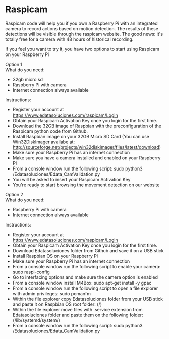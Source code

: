 # Raspicam

Raspicam code will help you if you own a Raspberry Pi with an integrated camera to record actions based on motion detection. The results of these detections will be visible through the raspicam website. The good news: it's totally free for a camera with 48 hours of historical recording.

If you feel you want to try it, you have two options to start using Raspicam on your Raspberry Pi

Option 1<br/>
What do you need:
- 32gb micro sd
- Raspberry Pi with camera
- Internet connection always available

Instructions:
- Register your account at https://www.edatasoluciones.com/raspicam/Login
- Obtain your Raspicam Activation Key once you login for the first time.
- Download the 32GB image of Raspbian with the preconfiguration of the Raspicam python code from Github.
- Install Raspbian image on your 32GB Micro SD Card (You can use Win32DiskImager availabe at:
http://sourceforge.net/projects/win32diskimager/files/latest/download)
- Make sure your Raspberry Pi has an internet connection
- Make sure you have a camera installed and enabled on your Raspberry Pi
- From a console window run the following script: sudo python3 /Edatasoluciones/Edata_CamValidation.py
- You will be asked to insert your Raspicam Activation Key
- You're ready to start browsing the movement detection on our website

Option 2<br/>
What do you need:
- Raspberry Pi with camera
- Internet connection always available

Instructions:
- Register your account at https://www.edatasoluciones.com/raspicam/Login
- Obtain your Raspicam Activation Key once you login for the first time.
- Download Edatasoluciones folder from Github and save it on a USB stick
- Install Raspbian OS on your Raspberry Pi
- Make sure your Raspberry Pi has an internet connection
- From a console window run the following script to enable your camera: sudo raspi-config
- Go to interfacing options and make sure the camera option is enabled
- From a console window install M4Box: sudo apt-get install -y gpac
- From a console window run the following script to open a file explorer with admin privileges: sudo pcmanfm
- Within the file explorer copy Edatasoluciones folder from your USB stick and paste it on Raspbian OS root folder: (/) 
- Within the file explorer move files with .service extension from Edatasoluciones folder and paste them on the following folder: (/lib/systemd/system/)
- From a console window run the following script: sudo python3 /Edatasoluciones/Edata_CamValidation.py
